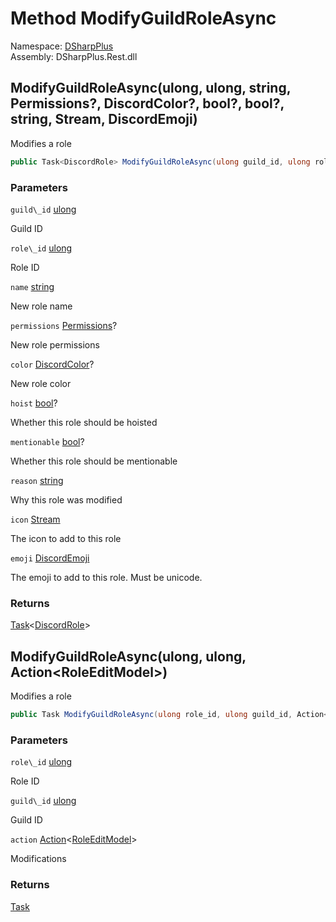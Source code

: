 # Method ModifyGuildRoleAsync

Namespace: [DSharpPlus](DSharpPlus.md)  
Assembly: DSharpPlus.Rest.dll

## <a id="DSharpPlus_DiscordRestClient_ModifyGuildRoleAsync_System_UInt64_System_UInt64_System_String_System_Nullable_DSharpPlus_Permissions__System_Nullable_DSharpPlus_Entities_DiscordColor__System_Nullable_System_Boolean__System_Nullable_System_Boolean__System_String_System_IO_Stream_DSharpPlus_Entities_DiscordEmoji_"></a>ModifyGuildRoleAsync\(ulong, ulong, string, Permissions?, DiscordColor?, bool?, bool?, string, Stream, DiscordEmoji\)

Modifies a role

```csharp
public Task<DiscordRole> ModifyGuildRoleAsync(ulong guild_id, ulong role_id, string name, Permissions? permissions, DiscordColor? color, bool? hoist, bool? mentionable, string reason, Stream icon, DiscordEmoji emoji)
```

### Parameters

`guild\_id` [ulong](https://learn.microsoft.com/dotnet/api/system.uint64)

Guild ID

`role\_id` [ulong](https://learn.microsoft.com/dotnet/api/system.uint64)

Role ID

`name` [string](https://learn.microsoft.com/dotnet/api/system.string)

New role name

`permissions` [Permissions](DSharpPlus.Permissions.md)?

New role permissions

`color` [DiscordColor](DSharpPlus.Entities.DiscordColor.md)?

New role color

`hoist` [bool](https://learn.microsoft.com/dotnet/api/system.boolean)?

Whether this role should be hoisted

`mentionable` [bool](https://learn.microsoft.com/dotnet/api/system.boolean)?

Whether this role should be mentionable

`reason` [string](https://learn.microsoft.com/dotnet/api/system.string)

Why this role was modified

`icon` [Stream](https://learn.microsoft.com/dotnet/api/system.io.stream)

The icon to add to this role

`emoji` [DiscordEmoji](DSharpPlus.Entities.DiscordEmoji.md)

The emoji to add to this role. Must be unicode.

### Returns

[Task](https://learn.microsoft.com/dotnet/api/system.threading.tasks.task\-1)<[DiscordRole](DSharpPlus.Entities.DiscordRole.md)\>

## <a id="DSharpPlus_DiscordRestClient_ModifyGuildRoleAsync_System_UInt64_System_UInt64_System_Action_DSharpPlus_Net_Models_RoleEditModel__"></a>ModifyGuildRoleAsync\(ulong, ulong, Action<RoleEditModel\>\)

Modifies a role

```csharp
public Task ModifyGuildRoleAsync(ulong role_id, ulong guild_id, Action<RoleEditModel> action)
```

### Parameters

`role\_id` [ulong](https://learn.microsoft.com/dotnet/api/system.uint64)

Role ID

`guild\_id` [ulong](https://learn.microsoft.com/dotnet/api/system.uint64)

Guild ID

`action` [Action](https://learn.microsoft.com/dotnet/api/system.action\-1)<[RoleEditModel](DSharpPlus.Net.Models.RoleEditModel.md)\>

Modifications

### Returns

[Task](https://learn.microsoft.com/dotnet/api/system.threading.tasks.task)

